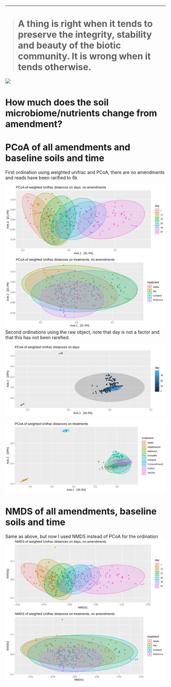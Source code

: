 ------------------------------------------------------------------------

> A thing is right when it tends to preserve the integrity, stability and beauty of the biotic community. It is wrong when it tends otherwise.
> ============================================================================================================================================

![](./images/giphy.gif)

How much does the soil microbiome/nutrients change from amendment?
==================================================================

PCoA of all amendments and baseline soils and time
==================================================

First ordination using weighted unifrac and PCoA, there are no
amendments and reads have been rarified to 6k

![](./Figures/day.PCoA.wunifrac.png)
![](./Figures/trt.PCoA.wunifrac.png) Second ordinations using the raw
object, note that day is not a factor and that this has not been
rarefied.

![](./Figures/raw.day.PCoA.wunifrac.png)

![](./Figures/raw.trt.PCoA.wunifrac.png)

NMDS of all amendments, baseline soils and time
===============================================

Same as above, but now I used NMDS instead of PCoA for the ordination  
![](./Figures/day.NMDS.wunifrac.png)
![](./Figures/trt.NMDS.wunifrac.png)
